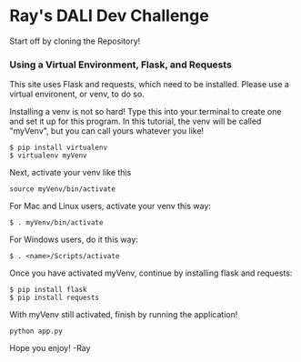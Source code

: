 # Ray's DALI Dev Challenge


Start off by cloning the Repository!

### Using a Virtual Environment, Flask, and Requests
This site uses Flask and requests, which need to be installed. Please use a virtual environent, or venv, to do so. 

Installing a venv is not so hard! 
Type this into your terminal to create one and set it up for this program. 
In this tutorial, the venv will be called "myVenv", but you can call yours whatever you like!
  
```
$ pip install virtualenv
$ virtualenv myVenv
  ```
  
Next, activate your venv like this
```
source myVenv/bin/activate
```
  
For Mac and Linux users, activate your venv this way:
```
$ . myVenv/bin/activate
```

For Windows users, do it this way: 
```
$ . <name>/Scripts/activate
  ```
  
Once you have activated myVenv, continue by installing flask and requests:
```
$ pip install flask
$ pip install requests
```
With myVenv still activated, finish by running the application!

```
python app.py
```


Hope you enjoy!
-Ray